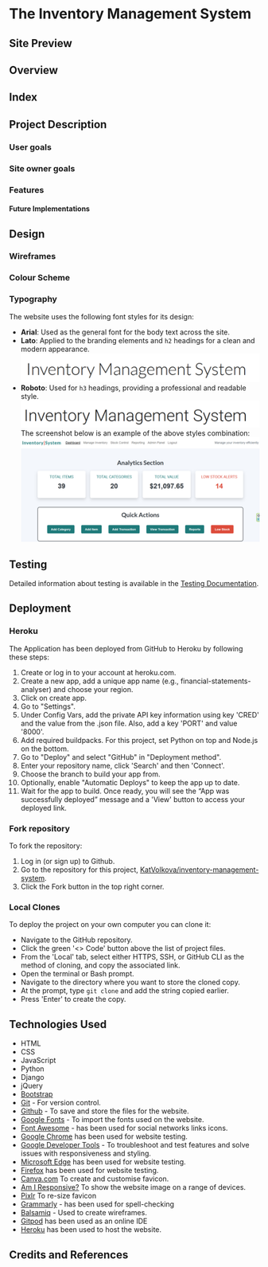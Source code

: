 # The Inventory Management System
## Site Preview


## Overview

## Index

## Project Description

### User goals

### Site owner goals

### Features

#### Future Implementations

## Design

### Wireframes

### Colour Scheme

### Typography
The website uses the following font styles for its design:
- **Arial**: Used as the general font for the body text across the site.
- **Lato**: Applied to the branding elements and `h2` headings for a clean and modern appearance.
![Lato Google Fonts](documentation/design/typography/google_fonts_lato.png)
- **Roboto**: Used for `h3` headings, providing a professional and readable style.
![ROBOTO Google Fonts](documentation/design/typography/google_fonts_roboto.png)
The screenshot below is an example of the above styles combination:
![Typography example](documentation/design/typography/typography_example.png)
## Testing
Detailed information about testing is available in the [Testing Documentation](TESTING.md).

## Deployment

### Heroku

The Application has been deployed from GitHub to Heroku by following these steps:

1. Create or log in to your account at heroku.com.
2. Create a new app, add a unique app name (e.g., financial-statements-analyser) and choose your region.
3. Click on create app.
4. Go to "Settings".
5. Under Config Vars, add the private API key information using key 'CRED' and the value from the .json file. Also, add a key 'PORT' and value '8000'.
6. Add required buildpacks. For this project, set Python on top and Node.js on the bottom.
7. Go to "Deploy" and select "GitHub" in "Deployment method".
8. Enter your repository name, click 'Search' and then 'Connect'.
9. Choose the branch to build your app from.
10. Optionally, enable "Automatic Deploys" to keep the app up to date.
11. Wait for the app to build. Once ready, you will see the “App was successfully deployed” message and a 'View' button to access your deployed link.


### Fork repository

To fork the repository:

1. Log in (or sign up) to Github.
2. Go to the repository for this project, [KatVolkova/inventory-management-system](https://github.com/KatVolkova/inventory-management-system).
3. Click the Fork button in the top right corner.


### Local Clones

To deploy the project on your own computer you can clone it:

- Navigate to the GitHub repository.
- Click the green '<> Code' button above the list of project files.
- From the 'Local' tab, select either HTTPS, SSH, or GitHub CLI as the method of cloning, and copy the associated link.
- Open the terminal or Bash prompt.
- Navigate to the directory where you want to store the cloned copy.
- At the prompt, type `git clone` and add the string copied earlier.
- Press 'Enter' to create the copy.


## Technologies Used

- HTML
- CSS
- JavaScript
- Python
- Django
- jQuery
- [Bootstrap](https://getbootstrap.com/)
- [Git](https://git-scm.com/) - For version control.
- [Github](https://github.com/) - To save and store the files for the website.
- [Google Fonts](https://fonts.google.com/) - To import the fonts used on the website.
- [Font Awesome](https://fontawesome.com/) - has been used for social networks links icons.
- [Google Chrome](https://www.google.co.uk/chrome/) has been used for website testing.
- [Google Developer Tools](https://developers.google.com/web/tools) - To troubleshoot and test features and solve issues with responsiveness and styling.
- [Microsoft Edge](https://www.microsoft.com/en-gb/edge/) has been used for website testing.
- [Firefox](https://www.mozilla.org/en-GB/firefox/new/) has been used for website testing.
- [Canva.com](https://canva.com/) To create and customise favicon.
- [Am I Responsive?](http://ami.responsivedesign.is/) To show the website image on a range of devices.
- [Pixlr](https://pixlr.com/) To re-size favicon
- [Grammarly](https://app.grammarly.com/ ) - has been used for spell-checking
- [Balsamiq](https://balsamiq.com/) - Used to create wireframes.
- [Gitpod](https://gitpod.io/) has been used as an online IDE
- [Heroku](https://www.heroku.com//) has been used to host the website.


## Credits and References

